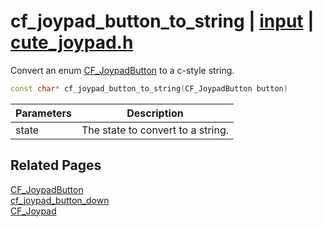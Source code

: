 # cf_joypad_button_to_string | [input](https://github.com/RandyGaul/cute_framework/blob/master/docs/input_readme.md) | [cute_joypad.h](https://github.com/RandyGaul/cute_framework/blob/master/include/cute_joypad.h)

Convert an enum [CF_JoypadButton](https://github.com/RandyGaul/cute_framework/blob/master/docs/input/cf_joypadbutton.md) to a c-style string.

```cpp
const char* cf_joypad_button_to_string(CF_JoypadButton button)
```

Parameters | Description
--- | ---
state | The state to convert to a string.

## Related Pages

[CF_JoypadButton](https://github.com/RandyGaul/cute_framework/blob/master/docs/input/cf_joypadbutton.md)  
[cf_joypad_button_down](https://github.com/RandyGaul/cute_framework/blob/master/docs/input/cf_joypad_button_down.md)  
[CF_Joypad](https://github.com/RandyGaul/cute_framework/blob/master/docs/input/cf_joypad.md)  
